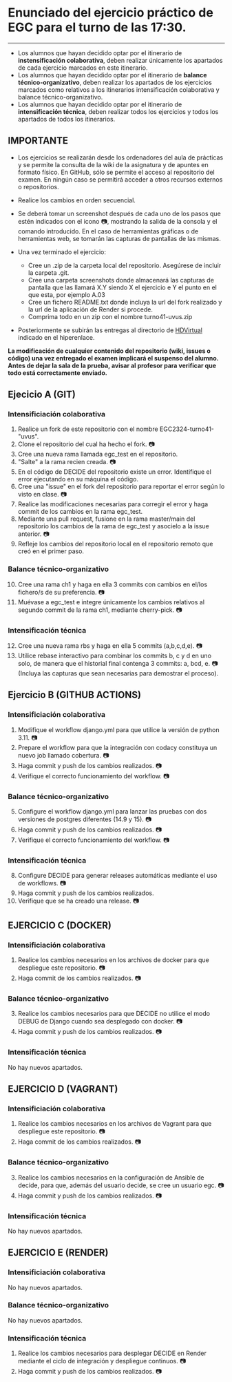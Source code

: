 # Enunciado del ejercicio práctico de EGC para el turno de las 17:30.
***
* Los alumnos que hayan decidido optar por el itinerario de **instensificación colaborativa**, deben realizar únicamente los apartados de cada ejercicio marcados en este itinerario.
* Los alumnos que hayan decidido optar por el itinerario de **balance técnico-organizativo**, deben realizar los apartados de los ejercicios marcados como relativos a los itinerarios intensificación colaborativa y balance técnico-organizativo.
* Los alumnos que hayan decidido optar por el itinerario de **intensificación técnica**, deben realizar todos los ejercicios y todos los apartados de todos los itinerarios.

## IMPORTANTE
* Los ejercicios se realizarán desde los ordenadores del aula de prácticas y se permite la consulta de la wiki de la asignatura y de apuntes en formato físico. En GitHub, sólo se permite el acceso al repositorio del examen. En ningún caso se permitirá acceder a otros recursos externos o repositorios. 

* Realice los cambios en orden secuencial. 

* Se deberá tomar un screenshot después de cada uno de los pasos que estén indicados con el icono :camera:, mostrando la salida de la consola y el comando introducido. En el caso de herramientas gráficas o de herramientas web, se tomarán las capturas de pantallas de las mismas. 

* Una vez terminado el ejercicio:
	* Cree un .zip de la carpeta local del repositorio. Asegúrese de incluir la carpeta .git.
	* Cree una carpeta screenshots donde almacenará las capturas de pantalla que las llamará X.Y siendo X el ejercicio e Y el punto en el que esta, por ejemplo A.03
	* Cree un fichero README.txt donde incluya la url del fork realizado y la url de la aplicación de Render si procede.
	* Comprima todo en un zip con el nombre turno41-uvus.zip

* Posteriormente se subirán las entregas al directorio de [HDVirtual](https://hdvirtual.us.es/discovirt/index.php/s/SFCmgsSLSoY2Zjk) indicado en el hiperenlace.

**La modificación de cualquier contenido del repositorio (wiki, issues o código) una vez entregado el examen implicará el suspenso del alumno. Antes de dejar la sala de la prueba, avisar al profesor para verificar que todo está correctamente enviado.**

## Ejecicio A (GIT)
### Intensificiación colaborativa
1. Realice un fork de este repositorio con el nombre EGC2324-turno41-"uvus".
2. Clone el repositorio del cual ha hecho el fork. :camera:
3. Cree una nueva rama llamada egc_test en el repositorio. 
4. "Salte" a la rama recien creada. :camera:
5. En el código de DECIDE del repositorio existe un error. Identifique el error ejecutando en su máquina el código.
6. Cree una "issue" en el fork del repositorio para reportar el error según lo visto en clase. :camera:
7. Realice las modificaciones necesarias para corregir el error y haga commit de los cambios en la rama egc_test. 
8. Mediante una pull request, fusione en la rama master/main del repositorio los cambios de la rama de egc_test y asocielo a la issue anterior. :camera:
9. Refleje los cambios del repositorio local en el repositorio remoto que creó en el primer paso. 

### Balance técnico-organizativo
10. Cree una rama ch1 y haga en ella 3 commits con cambios en el/los fichero/s de su preferencia. :camera:
11. Muévase a egc_test e integre únicamente los cambios relativos al segundo commit de la rama ch1, mediante cherry-pick. :camera:

### Intensificación técnica
12. Cree una nueva rama rbs y haga en ella 5 commits (a,b,c,d,e). :camera:
13. Utilice rebase interactivo para combinar los commits b, c y d en uno solo, de manera que el historial final contenga 3 commits: a, bcd, e. :camera: (Incluya las capturas que sean necesarias para demostrar el proceso).

## Ejercicio B (GITHUB ACTIONS)
### Intensificiación colaborativa
1. Modifique el workflow django.yml para que utilice la versión de python 3.11. :camera:
2. Prepare el workflow para que la integración con codacy constituya un nuevo job llamado cobertura. :camera:
3. Haga commit y push de los cambios realizados. :camera:
4. Verifique el correcto funcionamiento del workflow. :camera:

### Balance técnico-organizativo
5. Configure el workflow django.yml para lanzar las pruebas con dos versiones de postgres diferentes (14.9 y 15). :camera:
6. Haga commit y push de los cambios realizados. :camera:
7. Verifique el correcto funcionamiento del workflow. :camera:

### Intensificación técnica
8. Configure DECIDE para generar releases automáticas mediante el uso de workflows. :camera:
9. Haga commit y push de los cambios realizados.
10. Verifique que se ha creado una release. :camera:

## EJERCICIO C (DOCKER)
### Intensificiación colaborativa
1. Realice los cambios necesarios en los archivos de docker para que despliegue este repositorio. :camera:
2. Haga commit de los cambios realizados. :camera:

### Balance técnico-organizativo
3. Realice los cambios necesarios para que DECIDE no utilice el modo DEBUG de Django cuando sea desplegado con docker. :camera:
4. Haga commit y push de los cambios realizados. :camera:

### Intensificación técnica
No hay nuevos apartados.

## EJERCICIO D (VAGRANT)
### Intensificiación colaborativa
1. Realice los cambios necesarios en los archivos de Vagrant para que despliegue este repositorio. :camera:
2. Haga commit de los cambios realizados. :camera:

### Balance técnico-organizativo
3. Realice los cambios necesarios en la configuración de Ansible de decide, para que, además del usuario decide, se cree un usuario egc. :camera:
4. Haga commit y push de los cambios realizados. :camera:

### Intensificación técnica
No hay nuevos apartados.

## EJERCICIO E (RENDER)
### Intensificiación colaborativa
No hay nuevos apartados.

### Balance técnico-organizativo
No hay nuevos apartados.

### Intensificación técnica
1. Realice los cambios necesarios para desplegar DECIDE en Render mediante el ciclo de integración y despliegue continuos. :camera:
2. Haga commit y push de los cambios realizados. :camera:


